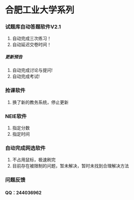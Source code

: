 <div class="line_item line_item_display xiaoshujiang_element" data-line="1"></div>
<div class="xiaoshujiang_element xsj_anchor">
  <a name="e59088e882a5e5b7a5e4b89ae5a4a7e5ada6e7b3bbe58897_1" class="blank_anchor_name"></a>
  <a id="e59088e882a5e5b7a5e4b89ae5a4a7e5ada6e7b3bbe58897_1" class="blank_anchor_id"></a>
  <a name="合肥工业大学系列" class="blank_anchor_name"></a>
  <a id="合肥工业大学系列" class="blank_anchor_id"></a>
</div>
<h1 class="xsj_heading_h1">
  <span class="xsj_heading_content">合肥工业大学系列</span>
</h1>
<div class="line_item line_item_display xiaoshujiang_element" data-line="3"></div>
<div class="xiaoshujiang_element xsj_anchor">
  <a name="e8af95e9a298e5ba93e887aae58aa8e7ad94e9a298e8bdafe4bbb6v21_2" class="blank_anchor_name"></a>
  <a id="e8af95e9a298e5ba93e887aae58aa8e7ad94e9a298e8bdafe4bbb6v21_2" class="blank_anchor_id"></a>
  <a name="试题库自动答题软件v21" class="blank_anchor_name"></a>
  <a id="试题库自动答题软件v21" class="blank_anchor_id"></a>
</div>
<h3 class="xsj_heading_h3">
  <span class="xsj_heading_content">试题库自动答题软件V2.1</span>
</h3>
<div class="line_item xiaoshujiang_element" data-line="4"></div>
<ol>
  <li>
    <div class="line_item xiaoshujiang_element" data-line="4"></div>
    自动完成三次练习！</li>
  <li>
    <div class="line_item xiaoshujiang_element" data-line="5"></div>
    自动延迟交卷时间！</li>
</ol>
<div class="line_item line_item_display xiaoshujiang_element" data-line="6"></div>
<div class="xiaoshujiang_element xsj_anchor">
  <a name="e69bb4e696b0e9a284e5918a_3" class="blank_anchor_name"></a>
  <a id="e69bb4e696b0e9a284e5918a_3" class="blank_anchor_id"></a>
  <a name="更新预告" class="blank_anchor_name"></a>
  <a id="更新预告" class="blank_anchor_id"></a>
</div>
<h5 class="xsj_heading_h5">
  <span class="xsj_heading_content">更新预告</span>
</h5>
<div class="line_item xiaoshujiang_element" data-line="7"></div>
<ol>
  <li>
    <div class="line_item xiaoshujiang_element" data-line="7"></div>
    自动完成讨论与提问!</li>
  <li>
    <div class="line_item xiaoshujiang_element" data-line="8"></div>
    自动完成考试!</li>
</ol>
<div class="line_item line_item_display xiaoshujiang_element" data-line="10"></div>
<div class="xiaoshujiang_element xsj_anchor">
  <a name="e68aa2e8afbee8bdafe4bbb6_4" class="blank_anchor_name"></a>
  <a id="e68aa2e8afbee8bdafe4bbb6_4" class="blank_anchor_id"></a>
  <a name="抢课软件" class="blank_anchor_name"></a>
  <a id="抢课软件" class="blank_anchor_id"></a>
</div>
<h3 class="xsj_heading_h3">
  <span class="xsj_heading_content">抢课软件</span>
</h3>
<div class="line_item xiaoshujiang_element" data-line="12"></div>
<ol>
  <li>
    <div class="line_item xiaoshujiang_element" data-line="12"></div>
    换了新的教务系统，停止更新</li>
</ol>
<div class="line_item line_item_display xiaoshujiang_element" data-line="14"></div>
<div class="xiaoshujiang_element xsj_anchor">
  <a name="neiee8bdafe4bbb6_5" class="blank_anchor_name"></a>
  <a id="neiee8bdafe4bbb6_5" class="blank_anchor_id"></a>
  <a name="neie软件" class="blank_anchor_name"></a>
  <a id="neie软件" class="blank_anchor_id"></a>
</div>
<h3 class="xsj_heading_h3">
  <span class="xsj_heading_content">NEIE软件</span>
</h3>
<div class="line_item xiaoshujiang_element" data-line="16"></div>
<ol>
  <li>
    <div class="line_item xiaoshujiang_element" data-line="16"></div>
    指定分数</li>
  <li>
    <div class="line_item xiaoshujiang_element" data-line="17"></div>
    指定时间</li>
</ol>
<div class="line_item line_item_display xiaoshujiang_element" data-line="19"></div>
<div class="xiaoshujiang_element xsj_anchor">
  <a name="e887aae58aa8e5ae8ce68890e7bd91e98089e8bdafe4bbb6_6" class="blank_anchor_name"></a>
  <a id="e887aae58aa8e5ae8ce68890e7bd91e98089e8bdafe4bbb6_6" class="blank_anchor_id"></a>
  <a name="自动完成网选软件" class="blank_anchor_name"></a>
  <a id="自动完成网选软件" class="blank_anchor_id"></a>
</div>
<h3 class="xsj_heading_h3">
  <span class="xsj_heading_content">自动完成网选软件</span>
</h3>
<div class="line_item xiaoshujiang_element" data-line="21"></div>
<ol>
  <li>
    <div class="line_item xiaoshujiang_element" data-line="21"></div>
    不占用鼠标，极速刷完</li>
  <li>
    <div class="line_item xiaoshujiang_element" data-line="22"></div>
    目前存在被限制的问题，暂未解决，暂时未找到合理解决方法</li>
</ol>
<div class="line_item line_item_display xiaoshujiang_element" data-line="24"></div>
<div class="xiaoshujiang_element xsj_anchor">
  <a name="e997aee9a298e58f8de9a688_7" class="blank_anchor_name"></a>
  <a id="e997aee9a298e58f8de9a688_7" class="blank_anchor_id"></a>
  <a name="问题反馈" class="blank_anchor_name"></a>
  <a id="问题反馈" class="blank_anchor_id"></a>
</div>
<h3 class="xsj_heading_h3">
  <span class="xsj_heading_content">问题反馈</span>
</h3>
<div class="line_item line_item_display xiaoshujiang_element" data-line="25"></div>
<div class="xiaoshujiang_element xsj_anchor">
  <a name="qqefbc9a244036962_8" class="blank_anchor_name"></a>
  <a id="qqefbc9a244036962_8" class="blank_anchor_id"></a>
  <a name="qq244036962" class="blank_anchor_name"></a>
  <a id="qq244036962" class="blank_anchor_id"></a>
</div>
<h4 class="xsj_heading_h4">
  <span class="xsj_heading_content">QQ：244036962</span>
</h4>
